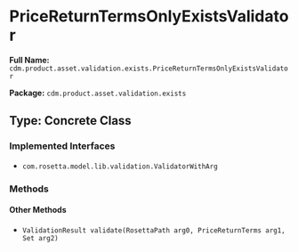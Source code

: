 # PriceReturnTermsOnlyExistsValidator

**Full Name:** `cdm.product.asset.validation.exists.PriceReturnTermsOnlyExistsValidator`

**Package:** `cdm.product.asset.validation.exists`

## Type: Concrete Class

### Implemented Interfaces

- `com.rosetta.model.lib.validation.ValidatorWithArg`

### Methods

#### Other Methods

- `ValidationResult validate(RosettaPath arg0, PriceReturnTerms arg1, Set arg2)`

